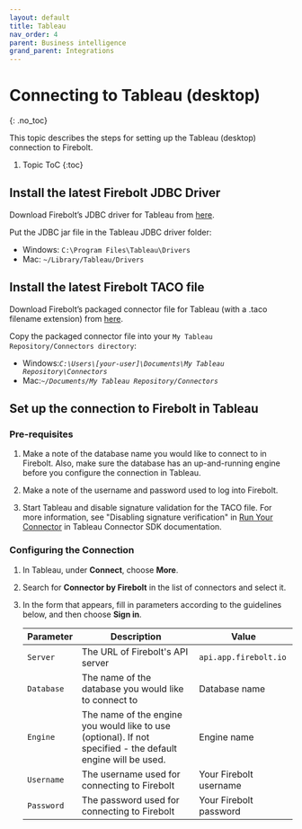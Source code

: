 ```yaml
---
layout: default
title: Tableau
nav_order: 4
parent: Business intelligence
grand_parent: Integrations
---
```


# Connecting to Tableau (desktop)
{: .no_toc}

This topic describes the steps for setting up the Tableau (desktop) connection to Firebolt.

1. Topic ToC
{:toc}

## Install the latest Firebolt JDBC Driver

Download Firebolt’s JDBC driver for Tableau from [here](../connecting-via-jdbc.md).

Put the JDBC jar file in the Tableau JDBC driver folder:

* Windows: `C:\Program Files\Tableau\Drivers`
* Mac: `~/Library/Tableau/Drivers`

## Install the latest Firebolt TACO file

Download Firebolt’s packaged connector file for Tableau (with a .taco filename extension) from [here](https://firebolt-publishing-public.s3.amazonaws.com/repo/Tableau/firebolt_connector.taco).

Copy the packaged connector file into your `My Tableau Repository/Connectors directory`:

* Windows:_`C:\Users\[your-user]\Documents\My Tableau Repository\Connectors`_
* Mac:_`~/Documents/My Tableau Repository/Connectors`_

## Set up the connection to Firebolt in Tableau

### Pre-requisites

1. Make a note of the database name you would like to connect to in Firebolt. Also, make sure the database has an up-and-running engine before you configure the connection in Tableau.  

2. Make a note of the username and password used to log into Firebolt.  

3. Start Tableau and disable signature validation for the TACO file. For more information, see "Disabling signature verification" in [Run Your Connector](https://tableau.github.io/connector-plugin-sdk/docs/run-taco) in Tableau Connector SDK documentation.

### Configuring the Connection

1. In Tableau, under **Connect**, choose **More**.  

2. Search for **Connector by Firebolt** in the list of connectors and select it.

3. In the form that appears, fill in parameters according to the guidelines below, and then choose **Sign in**.

    | Parameter  | Description                                                                                                  | Value                  |
    | ---------- | ------------------------------------------------------------------------------------------------------------ | ---------------------- |
    | `Server`   | The URL of Firebolt's API server                                                                             | `api.app.firebolt.io`  |
    | `Database` | The name of the database you would like to connect to                                                        | Database name          |
    | `Engine`   | The name of the engine you would like to use (optional). If not specified - the default engine will be used. | Engine name            |
    | `Username` | The username used for connecting to Firebolt                                                                 | Your Firebolt username |
    | `Password` | The password used for connecting to Firebolt                                                                 | Your Firebolt password |
